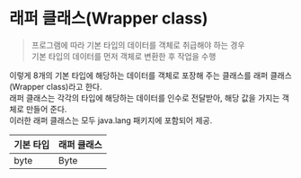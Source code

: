 # 래퍼 클래스(Wrapper class)
> 프로그램에 따라 기본 타입의 데이터를 객체로 취급해야 하는 경우  
> 기본 타입의 데이터를 먼저 객체로 변환한 후 작업을 수행 

이렇게 8개의 기본 타입에 해당하는 데이터를 객체로 포장해 주는 클래스를 래퍼 클래스(Wrapper class)라고 한다.  
래퍼 클래스는 각각의 타입에 해당하는 데이터를 인수로 전달받아, 해당 값을 가지는 객체로 만들어 준다.   
이러한 래퍼 클래스는 모두 java.lang 패키지에 포함되어 제공.   

|기본 타입|래퍼 클래스|
|----|----|
|byte|Byte|
